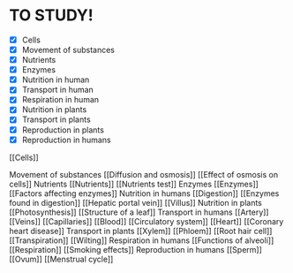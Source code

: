 # TO STUDY!
- [x] Cells
- [x] Movement of substances
- [x] Nutrients
- [x] Enzymes
- [x] Nutrition in human
- [x] Transport in human
- [x] Respiration in human
- [x] Nutrition in plants
- [x] Transport in plants
- [x] Reproduction in plants
- [x] Reproduction in humans

[[Cells]]

Movement of substances
[[Diffusion and osmosis]]
[[Effect of osmosis on cells]]
Nutrients
[[Nutrients]]
[[Nutrients test]]
Enzymes
[[Enzymes]]
[[Factors affecting enzymes]]
Nutrition in humans
[[Digestion]]
[[Enzymes found in digestion]]
[[Hepatic portal vein]]
[[Villus]]
Nutrition in plants
[[Photosynthesis]]
[[Structure of a leaf]]
Transport in humans
[[Artery]]
[[Veins]]
[[Capillaries]]
[[Blood]]
[[Circulatory system]]
[[Heart]]
[[Coronary heart disease]]
Transport in plants
[[Xylem]]
[[Phloem]]
[[Root hair cell]]
[[Transpiration]]
[[Wilting]]
Respiration in humans
[[Functions of alveoli]]
[[Respiration]]
[[Smoking effects]]
Reproduction in humans
[[Sperm]]
[[Ovum]]
[[Menstrual cycle]]